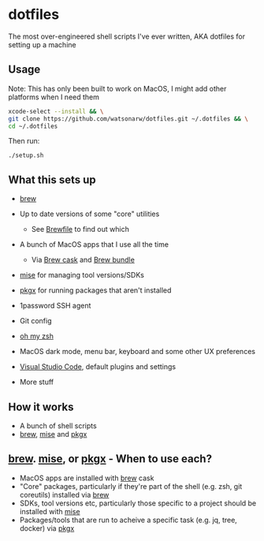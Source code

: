 # dotfiles

The most over-engineered shell scripts I've ever written, AKA dotfiles for setting up a machine

## Usage

Note: This has only been built to work on MacOS, I might add other platforms when I need them

```sh
xcode-select --install && \
git clone https://github.com/watsonarw/dotfiles.git ~/.dotfiles && \
cd ~/.dotfiles
```

Then run:
```
./setup.sh
```

## What this sets up

* [brew]
* Up to date versions of some "core" utilities
  * See [Brewfile](./modules/0.core/Brewfile) to find out which
* A bunch of MacOS apps that I use all the time
  * Via [Brew cask](https://github.com/Homebrew/homebrew-cask) and [Brew bundle](https://github.com/Homebrew/homebrew-bundle)

* [mise] for managing tool versions/SDKs
* [pkgx] for running packages that aren't installed
* 1password SSH agent
* Git config
* [oh my zsh](https://ohmyz.sh/)
* MacOS dark mode, menu bar, keyboard and some other UX preferences
* [Visual Studio Code](https://code.visualstudio.com/), default plugins and settings
* More stuff

## How it works

* A bunch of shell scripts
* [brew], [mise] and [pkgx]


## [brew]. [mise], or [pkgx] - When to use each?

- MacOS apps are installed with [brew] cask
- "Core" packages, particularly if they're part of the shell (e.g. zsh, git coreutils) installed via [brew]
- SDKs, tool versions etc, particularly those specific to a project should be installed with [mise]
- Packages/tools that are run to acheive a specific task (e.g. jq, tree, docker) via [pkgx]

[mise]: https://mise.jdx.dev/
[pkgx]: https://pkgx.sh/
[brew]: https://brew.sh/

